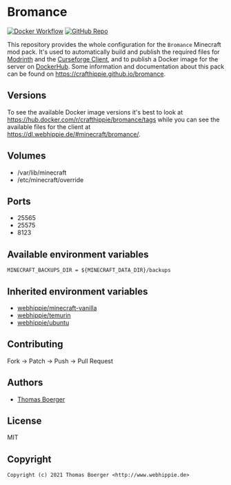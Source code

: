 # Bromance

[![Docker Workflow](https://github.com/crafthippie/bromance/actions/workflows/docker.yml/badge.svg)](https://github.com/crafthippie/bromance/actions/workflows/docker.yml) [![GitHub Repo](https://img.shields.io/badge/github-repo-yellowgreen)](https://github.com/crafthippie/bromance)

This repository provides the whole configuration for the `Bromance` Minecraft
mod pack. It's used to automatically build and publish the required files for
[Modrinth][modrinth] and the [Curseforge Client][curse], and to publish a Docker
image for the server on [DockerHub][dockerhub]. Some information and
documentation about this pack can be found on https://crafthippie.github.io/bromance.

## Versions

To see the available Docker image versions it's best to look at
https://hub.docker.com/r/crafthippie/bromance/tags while you can see the
available files for the client at https://dl.webhippie.de/#minecraft/bromance/.

## Volumes

-   /var/lib/minecraft
-   /etc/minecraft/override

## Ports

-   25565
-   25575
-   8123

## Available environment variables

```console
MINECRAFT_BACKUPS_DIR = ${MINECRAFT_DATA_DIR}/backups
```

## Inherited environment variables

-   [webhippie/minecraft-vanilla](https://github.com/dockhippie/minecraft-vanilla#available-environment-variables)
-   [webhippie/temurin](https://github.com/dockhippie/adoptopenjdk#available-environment-variables)
-   [webhippie/ubuntu](https://github.com/dockhippie/ubuntu#available-environment-variables)

## Contributing

Fork -> Patch -> Push -> Pull Request

## Authors

-   [Thomas Boerger](https://github.com/tboerger)

## License

MIT

## Copyright

```console
Copyright (c) 2021 Thomas Boerger <http://www.webhippie.de>
```

[modrinth]: https://modrinth.com/
[curse]: https://download.curseforge.com/
[dockerhub]: https://hub.docker.com/r/crafthippie/bromance
